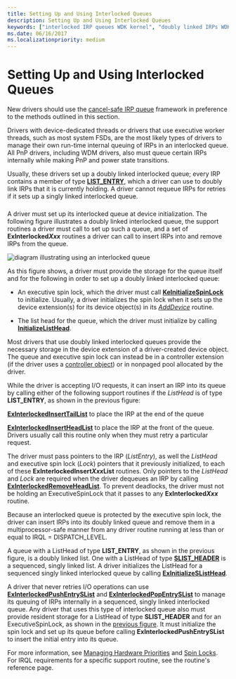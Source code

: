 ```yaml
---
title: Setting Up and Using Interlocked Queues
description: Setting Up and Using Interlocked Queues
keywords: ["interlocked IRP queues WDK kernel", "doubly linked IRPs WDK kernel", "driver-dedicated threads WDK IRPs"]
ms.date: 06/16/2017
ms.localizationpriority: medium
---
```


# Setting Up and Using Interlocked Queues





New drivers should use the [cancel-safe IRP queue](cancel-safe-irp-queues.md) framework in preference to the methods outlined in this section.

Drivers with device-dedicated threads or drivers that use executive worker threads, such as most system FSDs, are the most likely types of drivers to manage their own run-time internal queuing of IRPs in an interlocked queue. All PnP drivers, including WDM drivers, also must queue certain IRPs internally while making PnP and power state transitions.

Usually, these drivers set up a doubly linked interlocked queue; every IRP contains a member of type [**LIST\_ENTRY**](/windows/win32/api/ntdef/ns-ntdef-list_entry), which a driver can use to doubly link IRPs that it is currently holding. A driver cannot requeue IRPs for retries if it sets up a singly linked interlocked queue.

### <a href="" id="ddk-using-an-interlocked-queue-kg"></a>

A driver must set up its interlocked queue at device initialization. The following figure illustrates a doubly linked interlocked queue, the support routines a driver must call to set up such a queue, and a set of **ExInterlocked*Xxx*** routines a driver can call to insert IRPs into and remove IRPs from the queue.

![diagram illustrating using an interlocked queue](images/3intlokq.png)

As this figure shows, a driver must provide the storage for the queue itself and for the following in order to set up a doubly linked interlocked queue:

-   An executive spin lock, which the driver must call [**KeInitializeSpinLock**](/windows-hardware/drivers/ddi/wdm/nf-wdm-keinitializespinlock) to initialize. Usually, a driver initializes the spin lock when it sets up the device extension(s) for its device object(s) in its [*AddDevice*](/windows-hardware/drivers/ddi/wdm/nc-wdm-driver_add_device) routine.

-   The list head for the queue, which the driver must initialize by calling [**InitializeListHead**](/windows-hardware/drivers/ddi/wdm/nf-wdm-initializelisthead).

Most drivers that use doubly linked interlocked queues provide the necessary storage in the device extension of a driver-created device object. The queue and executive spin lock can instead be in a controller extension (if the driver uses a [controller object](./introduction-to-controller-objects.md)) or in nonpaged pool allocated by the driver.

While the driver is accepting I/O requests, it can insert an IRP into its queue by calling either of the following support routines if the *ListHead* is of type **LIST\_ENTRY**, as shown in the previous figure:

[**ExInterlockedInsertTailList**](/previous-versions/ff545402(v=vs.85)) to place the IRP at the end of the queue

[**ExInterlockedInsertHeadList**](/previous-versions/ff545397(v=vs.85)) to place the IRP at the front of the queue. Drivers usually call this routine only when they must retry a particular request.

The driver must pass pointers to the IRP (*ListEntry*), as well the *ListHead* and executive spin lock (*Lock*) pointers that it previously initialized, to each of these **ExInterlockedInsert*Xxx*List** routines. Only pointers to the *ListHead* and *Lock* are required when the driver dequeues an IRP by calling [**ExInterlockedRemoveHeadList**](/previous-versions/ff545427(v=vs.85)). To prevent deadlocks, the driver must not be holding an ExecutiveSpinLock that it passes to any **ExInterlocked*Xxx*** routine.

Because an interlocked queue is protected by the executive spin lock, the driver can insert IRPs into its doubly linked queue and remove them in a multiprocessor-safe manner from any driver routine running at less than or equal to IRQL = DISPATCH\_LEVEL.

A queue with a ListHead of type **LIST\_ENTRY**, as shown in the previous figure, is a doubly linked list. One with a ListHead of type [**SLIST\_HEADER**](./eprocess.md) is a sequenced, singly linked list. A driver initializes the ListHead for a sequenced singly linked interlocked queue by calling [**ExInitializeSListHead**](/windows-hardware/drivers/ddi/wdm/nf-wdm-initializeslisthead).

A driver that never retries I/O operations can use [**ExInterlockedPushEntrySList**](/windows-hardware/drivers/ddi/wdm/nf-wdm-exinterlockedpushentryslist) and [**ExInterlockedPopEntrySList**](/windows-hardware/drivers/ddi/wdm/nf-wdm-exinterlockedpopentryslist) to manage its queuing of IRPs internally in a sequenced, singly linked interlocked queue. Any driver that uses this type of interlocked queue also must provide resident storage for a ListHead of type **SLIST\_HEADER** and for an ExecutiveSpinLock, as shown in the [previous figure](#ddk-using-an-interlocked-queue-kg). It must initialize the spin lock and set up its queue before calling **ExInterlockedPushEntrySList** to insert the initial entry into its queue.

For more information, see [Managing Hardware Priorities](managing-hardware-priorities.md) and [Spin Locks](./introduction-to-spin-locks.md). For IRQL requirements for a specific support routine, see the routine's reference page.

 

